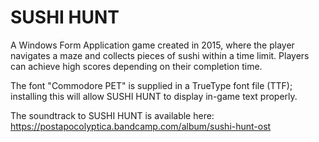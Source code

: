 # SUSHI HUNT
A Windows Form Application game created in 2015, where the player navigates a maze and collects pieces of sushi within a time limit. Players can achieve high scores depending on their completion time.

The font "Commodore PET" is supplied in a TrueType font file (TTF); installing this will allow SUSHI HUNT to display in-game text properly.

The soundtrack to SUSHI HUNT is available here: https://postapocolyptica.bandcamp.com/album/sushi-hunt-ost
